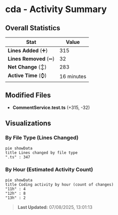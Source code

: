 # cda - Activity Summary 

## Overall Statistics

| Stat                   | Value                                                             |
| ---------------------- | ----------------------------------------------------------------- |
| **Lines Added** (➕)   | 315                                          |
| **Lines Removed** (➖) | 32                                        |
| **Net Change** (↕)    | 283                |
| **Active Time** (⌚)   | 16 minutes |


## Modified Files
- **CommentService.test.ts** (+315, -32)

## Visualizations

### By File Type (Lines Changed)

```mermaid
pie showData
title Lines changed by file type
".ts" : 347
```

### By Hour (Estimated Activity Count)

```mermaid
pie showData
title Coding activity by hour (count of changes)
"11h" : 4
"12h" : 8
"13h" : 2
```


> **Last Updated:** 07/08/2025, 13:01:13